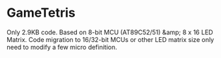 # GameTetris
Only 2.9KB code. Based on 8-bit MCU (AT89C52/51) &amp;amp; 8 x 16 LED Matrix. Code migration to 16/32-bit MCUs or other LED matrix size only need to modify a few micro definition.
